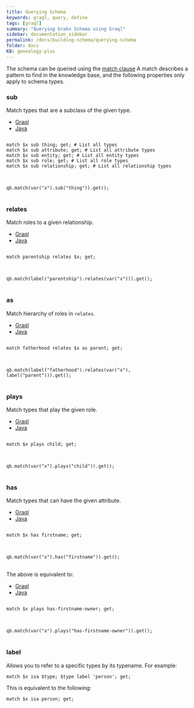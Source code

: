 ```yaml
---
title: Querying Schema
keywords: graql, query, define
tags: [graql]
summary: "Querying Grakn Schema using Graql"
sidebar: documentation_sidebar
permalink: /docs/building-schema/querying-schema
folder: docs
KB: genealogy-plus
---
```


The schema can be queried using the [match clause](../querying-data/match-clause) A match describes a pattern to find in the knowledge base, and the following properties only apply to schema types.

### sub
Match types that are a subclass of the given type.

<ul id="profileTabs" class="nav nav-tabs">
    <li class="active"><a href="#shell7" data-toggle="tab">Graql</a></li>
    <li><a href="#java7" data-toggle="tab">Java</a></li>
</ul>

<div class="tab-content">
<div role="tabpanel" class="tab-pane active" id="shell7">
<pre class="language-graql">
<code>
match $x sub thing; get; # List all types
match $x sub attribute; get; # List all attribute types
match $x sub entity; get; # List all entity types
match $x sub role; get; # List all role types
match $x sub relationship; get; # List all relationship types
</code>
</pre>
</div>
<div role="tabpanel" class="tab-pane" id="java7">
<pre class="language-java">
<code>
qb.match(var("x").sub("thing")).get();
</code>
</pre>
</div> <!-- tab-pane -->
</div> <!-- tab-content -->


### relates
Match roles to a given relationship.

<ul id="profileTabs" class="nav nav-tabs">
    <li class="active"><a href="#shell8" data-toggle="tab">Graql</a></li>
    <li><a href="#java8" data-toggle="tab">Java</a></li>
</ul>

<div class="tab-content">
<div role="tabpanel" class="tab-pane active" id="shell8">
<pre class="language-graql">
<code>
match parentship relates $x; get;
</code>
</pre>
</div>
<div role="tabpanel" class="tab-pane" id="java8">
<pre class="language-java">
<code>
qb.match(label("parentship").relates(var("x"))).get();
</code>
</pre>
</div> <!-- tab-pane -->
</div> <!-- tab-content -->


### as
Match hierarchy of roles in `relates`.

<ul id="profileTabs" class="nav nav-tabs">
    <li class="active"><a href="#shell8" data-toggle="tab">Graql</a></li>
    <li><a href="#java8" data-toggle="tab">Java</a></li>
</ul>

<div class="tab-content">
<div role="tabpanel" class="tab-pane active" id="shell8">
<pre class="language-graql">
<code>
match fatherhood relates $x as parent; get;
</code>
</pre>
</div>
<div role="tabpanel" class="tab-pane" id="java8">
<pre class="language-java">
<code>
qb.match(label("fatherhood").relates(var("x"), label("parent"))).get();
</code>
</pre>
</div> <!-- tab-pane -->
</div> <!-- tab-content -->


### plays
Match types that play the given role.
<ul id="profileTabs" class="nav nav-tabs">
    <li class="active"><a href="#shell9" data-toggle="tab">Graql</a></li>
    <li><a href="#java9" data-toggle="tab">Java</a></li>
</ul>

<div class="tab-content">
<div role="tabpanel" class="tab-pane active" id="shell9">
<pre class="language-graql">
<code>
match $x plays child; get;
</code>
</pre>
</div>
<div role="tabpanel" class="tab-pane" id="java9">
<pre class="language-java">
<code>
qb.match(var("x").plays("child")).get();
</code>
</pre>
</div> <!-- tab-pane -->
</div> <!-- tab-content -->

### has
Match types that can have the given attribute.

<ul id="profileTabs" class="nav nav-tabs">
    <li class="active"><a href="#shell10" data-toggle="tab">Graql</a></li>
    <li><a href="#java10" data-toggle="tab">Java</a></li>
</ul>

<!--JCS: Why so many duplicates?-->
<div class="tab-content">
<div role="tabpanel" class="tab-pane active" id="shell10">
<pre class="language-graql">
<code>
match $x has firstname; get;
</code>
</pre>
</div>
<div role="tabpanel" class="tab-pane" id="java10">
<pre class="language-java">
<code>
qb.match(var("x").has("firstname")).get();
</code>
</pre>
</div> <!-- tab-pane -->
</div> <!-- tab-content -->

The above is equivalent to:

<ul id="profileTabs" class="nav nav-tabs">
    <li class="active"><a href="#shell11" data-toggle="tab">Graql</a></li>
    <li><a href="#java11" data-toggle="tab">Java</a></li>
</ul>

<div class="tab-content">
<div role="tabpanel" class="tab-pane active" id="shell11">
<pre class="language-graql">
<code>
match $x plays has-firstname-owner; get;
</code>
</pre>
</div>
<div role="tabpanel" class="tab-pane" id="java11">
<pre class="language-java">
<code>
qb.match(var("x").plays("has-firstname-owner")).get();
</code>
</pre>
</div> <!-- tab-pane -->
</div> <!-- tab-content -->

### label
Allows you to refer to a specific types by its typename. For example:

```graql
match $x isa $type; $type label 'person'; get;
```

This is equivalent to the following:

```graql
match $x isa person; get;
```
